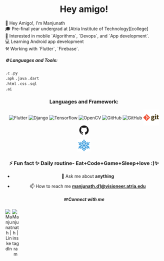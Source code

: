 
<h1 align="center">Hey amigo! </h1>
<!-- <h3 align="center">This is Google Developer Student Clubs lead, more like a T shaped developer but not exactly( Jack of all trades, master of none ) </h3> -->
👋 Hey Amigo!, I'm Manjunath<br>
🎓 Pre-final year undergrad at [Atria Institute of Technology][college]<br>
🤩 Interested in mobile `Algorithms`, `Devops`, and `App development`.<br>
💻 Learning Android app development<br>
⚒ Working with `Flutter`, `Firebase`.

##### ⚙ Languages and Tools:

`.c` `.py` <br/>
`.apk` `.java` `.dart` <br/>
`.html` `.css` `.sql` <br/>
`.ai` <br/>
<div align="center">
<h3>Languages and Framework:</h3>
<img align="center" alt="Flutter" width="65px" src="https://external-content.duckduckgo.com/iu/?u=https%3A%2F%2Fgearheart.io%2Fmedia%2Fimages%2Fflutter.original.jpg" />
<img align="center" alt="Django" width="65px" src="https://external-content.duckduckgo.com/iu/?u=https%3A%2F%2Fostechnix.com%2Fwp-content%2Fuploads%2F2016%2F05%2FDjango-Framework.png" />
<img align="center" alt="Tensorflow" width="30px" src="https://upload.wikimedia.org/wikipedia/commons/thumb/2/2d/Tensorflow_logo.svg/800px-Tensorflow_logo.svg.png"/>
<img align="center" alt="OpenCV" width="30px" src="https://upload.wikimedia.org/wikipedia/commons/thumb/3/32/OpenCV_Logo_with_text_svg_version.svg/730px-OpenCV_Logo_with_text_svg_version.svg.png" />
<img align="center" alt="GitHub" width="30px" src="https://numpy.org/images/logos/numpy.svg" />
<img align="center" alt="GitHub" width="34px" src="https://jupyter.org/assets/main-logo.svg" />
<img align="center" alt="Git" width="50px" src="https://raw.githubusercontent.com/github/explore/80688e429a7d4ef2fca1e82350fe8e3517d3494d/topics/git/git.png" />
<img align="center" alt="GitHub" width="30px" src="https://raw.githubusercontent.com/github/explore/78df643247d429f6cc873026c0622819ad797942/topics/github/github.png" />
</br>
</div>
<div align="center">
  
  <img align="center" a href='https://archiveprogram.github.com/'><img src='https://raw.githubusercontent.com/acervenky/animated-github-badges/master/assets/acbadge.gif' width='40' height='40'></a>

 ### ⚡ Fun fact ✨ Daily routine- Eat+Code+Game+Sleep+love :)✨ 
- 💬 Ask me about **anything**

- 📫 How to reach me **manjunath.d1@visioneer.atria.edu**
##### ✉ Connect with me
&nbsp;&nbsp;[<img align="left" alt="Manjunath | LinkedIn" width="22px" src="https://cdn.jsdelivr.net/npm/simple-icons@v3/icons/linkedin.svg" />][linkedin] &nbsp;&nbsp;
[<img align="left" alt="Manjunath | instagram" width="22px" src="https://cdn.jsdelivr.net/npm/simple-icons@v3/icons/instagram.svg" />][instagram] &nbsp;&nbsp;


[linkedin]:https://www.linkedin.com/in/manjunath-d/
[twitter]:https://twitter.com/manjumic/
[instagram]:https://www.instagram.com/Manjuphoenix/
[college]:https://www.Atria.edu/


